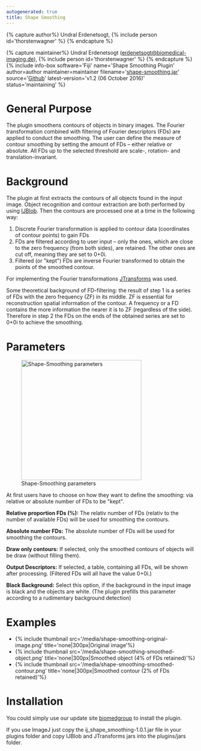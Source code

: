 ```yaml
---
autogenerated: true
title: Shape Smoothing
---
```



{% capture author%}
Undral Erdenetsogt, {% include person id='thorstenwagner' %}
{% endcapture %}

{% capture maintainer%}
Undral Erdenetsogt (erdenetsogt@biomedical-imaging.de), {% include person id='thorstenwagner' %}
{% endcapture %}
{% include info-box software='Fiji' name='Shape Smoothing Plugin' author=author maintainer=maintainer filename='[shape-smoothing.jar](https://github.com/thorstenwagner/ij-shape-smoothing/releases/latest)' source='[Github](https://github.com/thorstenwagner/ij-shape-smoothing)' latest-version='v1.2 (06 October 2016)' status='maintaining' %}

# General Purpose

The plugin smoothens contours of objects in binary images. The Fourier transformation combined with filtering of Fourier descriptors (FDs) are applied to conduct the smoothing. The user can define the measure of contour smoothing by setting the amount of FDs – either relative or absolute. All FDs up to the selected threshold are scale-, rotation- and translation-invariant.

# Background

The plugin at first extracts the contours of all objects found in the input image. Object recognition and contour extraction are both performed by using [IJBlob](https://github.com/thorstenwagner/ij-blob). Then the contours are processed one at a time in the following way:

1.  Discrete Fourier transformation is applied to contour data (coordinates of contour points) to gain FDs
2.  FDs are filtered according to user input – only the ones, which are close to the zero frequency (from both sides), are retained. The other ones are cut off, meaning they are set to 0+0i.
3.  Filtered (or "kept") FDs are inverse Fourier transformed to obtain the points of the smoothed contour.

For implementing the Fourier transformations [JTransforms](https://github.com/wendykierp/JTransforms) was used.

Some theoretical background of FD-filtering: the result of step 1 is a series of FDs with the zero frequency (ZF) in its middle. ZF is essential for reconstruction spatial information of the contour. A frequency or a FD contains the more information the nearer it is to ZF (regardless of the side). Therefore in step 2 the FDs on the ends of the obtained series are set to 0+0i to achieve the smoothing.

# Parameters

<figure><img src="/media/shape-smoothing-gui.png" title="Shape-Smoothing parameters" width="320" alt="Shape-Smoothing parameters" /><figcaption aria-hidden="true">Shape-Smoothing parameters</figcaption></figure>

At first users have to choose on how they want to define the smoothing: via relative or absolute number of FDs to be "kept".

**Relative proportion FDs (%):** The relativ number of FDs (relativ to the number of available FDs) will be used for smoothing the contours.

**Absolute number FDs:** The absolute number of FDs will be used for smoothing the contours.

**Draw only contours:** If selected, only the smoothed contours of objects will be draw (without filling them).

**Output Descriptors:** If selected, a table, containing all FDs, will be shown after processing. (Filtered FDs will all have the value 0+0i.)

**Black Background:** Select this option, if the background in the input image is black and the objects are white. (The plugin prefills this parameter according to a rudimentary background detection)

# Examples

<div>

-   {% include thumbnail src='/media/shape-smoothing-original-image.png' title='none\|300px\|Original image'%}
-   {% include thumbnail src='/media/shape-smoothing-smoothed-object.png' title='none\|300px\|Smoothed object (4% of FDs retained)'%}
-   {% include thumbnail src='/media/shape-smoothing-smoothed-contour.png' title='none\|300px\|Smoothed contour (2% of FDs retained)'%}

</div>

# Installation

You could simply use our update site [biomedgroup](http://sites.imagej.net/Biomedgroup) to install the plugin.

If you use ImageJ just copy the ij\_shape\_smoothing-1.0.1.jar file in your plugins folder and copy IJBlob and JTransforms jars into the plugins/jars folder.
